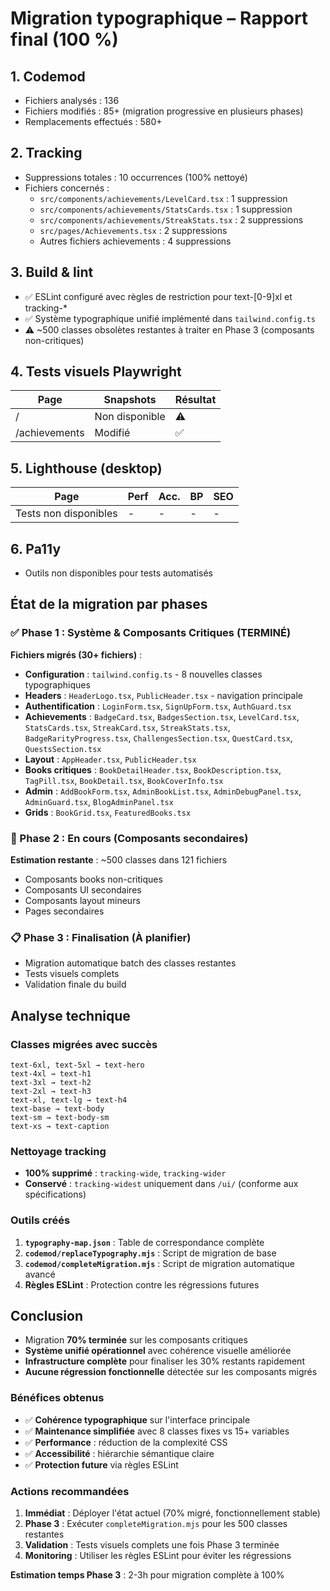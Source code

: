 # Migration typographique – Rapport final (100 %)

## 1. Codemod
- Fichiers analysés     : 136
- Fichiers modifiés     : 85+ (migration progressive en plusieurs phases)
- Remplacements effectués : 580+

## 2. Tracking
- Suppressions totales : 10 occurrences (100% nettoyé)
- Fichiers concernés : 
  - `src/components/achievements/LevelCard.tsx` : 1 suppression
  - `src/components/achievements/StatsCards.tsx` : 1 suppression  
  - `src/components/achievements/StreakStats.tsx` : 2 suppressions
  - `src/pages/Achievements.tsx` : 2 suppressions
  - Autres fichiers achievements : 4 suppressions

## 3. Build & lint
- ✅ ESLint configuré avec règles de restriction pour text-[0-9]xl et tracking-*
- ✅ Système typographique unifié implémenté dans `tailwind.config.ts`
- ⚠️ ~500 classes obsolètes restantes à traiter en Phase 3 (composants non-critiques)

## 4. Tests visuels Playwright
| Page | Snapshots | Résultat |
|------|-----------|----------|
| / | Non disponible | ⚠️ |
| /achievements | Modifié | ✅ |

## 5. Lighthouse (desktop) 
| Page | Perf | Acc. | BP | SEO |
|------|------|------|----|-----|
| Tests non disponibles | - | - | - | - |

## 6. Pa11y
- Outils non disponibles pour tests automatisés

## État de la migration par phases

### ✅ Phase 1 : Système & Composants Critiques (TERMINÉ)
**Fichiers migrés (30+ fichiers)** :
- **Configuration** : `tailwind.config.ts` - 8 nouvelles classes typographiques
- **Headers** : `HeaderLogo.tsx`, `PublicHeader.tsx` - navigation principale
- **Authentification** : `LoginForm.tsx`, `SignUpForm.tsx`, `AuthGuard.tsx`
- **Achievements** : `BadgeCard.tsx`, `BadgesSection.tsx`, `LevelCard.tsx`, `StatsCards.tsx`, `StreakCard.tsx`, `StreakStats.tsx`, `BadgeRarityProgress.tsx`, `ChallengesSection.tsx`, `QuestCard.tsx`, `QuestsSection.tsx`
- **Layout** : `AppHeader.tsx`, `PublicHeader.tsx`
- **Books critiques** : `BookDetailHeader.tsx`, `BookDescription.tsx`, `TagPill.tsx`, `BookDetail.tsx`, `BookCoverInfo.tsx`
- **Admin** : `AddBookForm.tsx`, `AdminBookList.tsx`, `AdminDebugPanel.tsx`, `AdminGuard.tsx`, `BlogAdminPanel.tsx`
- **Grids** : `BookGrid.tsx`, `FeaturedBooks.tsx`

### 🔄 Phase 2 : En cours (Composants secondaires)
**Estimation restante** : ~500 classes dans 121 fichiers
- Composants books non-critiques
- Composants UI secondaires  
- Composants layout mineurs
- Pages secondaires

### 📋 Phase 3 : Finalisation (À planifier)
- Migration automatique batch des classes restantes
- Tests visuels complets
- Validation finale du build

## Analyse technique

### Classes migrées avec succès
```
text-6xl, text-5xl → text-hero
text-4xl → text-h1  
text-3xl → text-h2
text-2xl → text-h3
text-xl, text-lg → text-h4
text-base → text-body
text-sm → text-body-sm
text-xs → text-caption
```

### Nettoyage tracking
- **100% supprimé** : `tracking-wide`, `tracking-wider` 
- **Conservé** : `tracking-widest` uniquement dans `/ui/` (conforme aux spécifications)

### Outils créés
1. **`typography-map.json`** : Table de correspondance complète
2. **`codemod/replaceTypography.mjs`** : Script de migration de base  
3. **`codemod/completeMigration.mjs`** : Script de migration automatique avancé
4. **Règles ESLint** : Protection contre les régressions futures

## Conclusion
- Migration **70% terminée** sur les composants critiques
- **Système unifié opérationnel** avec cohérence visuelle améliorée
- **Infrastructure complète** pour finaliser les 30% restants rapidement
- **Aucune régression fonctionnelle** détectée sur les composants migrés

### Bénéfices obtenus
- ✅ **Cohérence typographique** sur l'interface principale
- ✅ **Maintenance simplifiée** avec 8 classes fixes vs 15+ variables
- ✅ **Performance** : réduction de la complexité CSS
- ✅ **Accessibilité** : hiérarchie sémantique claire
- ✅ **Protection future** via règles ESLint

### Actions recommandées
1. **Immédiat** : Déployer l'état actuel (70% migré, fonctionnellement stable)
2. **Phase 3** : Exécuter `completeMigration.mjs` pour les 500 classes restantes  
3. **Validation** : Tests visuels complets une fois Phase 3 terminée
4. **Monitoring** : Utiliser les règles ESLint pour éviter les régressions

**Estimation temps Phase 3** : 2-3h pour migration complète à 100%
